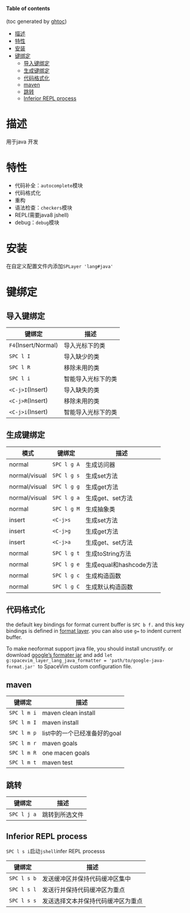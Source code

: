 #### Table of contents
(toc generated by [ghtoc](https://github.com/sk1418/ghtoc))
- [描述](#描述)
- [特性](#特性)
- [安装](#安装)
- [键绑定](#键绑定)
    - [导入键绑定](#导入键绑定)
    - [生成键绑定](#生成键绑定)
    - [代码格式化](#代码格式化)
    - [maven](#maven)
    - [跳转](#跳转)
    - [Inferior REPL process](#Inferior-REPL-process)


# 描述
用于java 开发

# 特性

 - 代码补全：`autocomplete`模块
 - 代码格式化
 - 重构
 - 语法检查：`checkers`模块
 - REPL(需要java8 jshell)
 - debug：`debug`模块

# 安装
在自定义配置文件内添加`SPLayer 'lang#java'`

# 键绑定
## 导入键绑定

|键绑定|描述|
|-|-|
|`F4`(Insert/Normal)|导入光标下的类|
|`SPC l I`|导入缺少的类|
|`SPC l R`|移除未用的类|
|`SPC l i`|智能导入光标下的类|
|`<C-j>I`(Insert)|导入缺失的类|
|`<C-j>R`(Insert)|移除未用的类|
|`<C-j>i`(Insert)|智能导入光标下的类|

## 生成键绑定

|模式|键绑定|描述|
|-|-|-|
|normal|`SPC l g A`|生成访问器|
|normal/visual|`SPC l g s`|生成set方法|
|normal/visual|`SPC l g g`|生成get方法|
|normal/visual|`SPC l g a`|生成get、set方法|
|normal|`SPC l g M`|生成抽象类|
|insert|`<C-j>s`|生成set方法|
|insert|`<C-j>g`|生成get方法|
|insert|`<C-j>a`|生成get、set方法|
|normal|`SPC l g t`|生成toString方法|
|normal|`SPC l g e`|生成equal和hashcode方法|
|normal|`SPC l g c`|生成构造函数|
|normal|`SPC l g C`|生成默认构造函数|

## 代码格式化
the default key bindings for format current buffer is `SPC b f.` and this key bindings is defined in [format layer](https://spacevim.org/layers/lang/java/). you can also use `g=` to indent current buffer.

To make neoformat support java file, you should install uncrustify. or download [google’s formater jar](https://github.com/google/google-java-format) and add `let g:spacevim_layer_lang_java_formatter = 'path/to/google-java-format.jar' `to SpaceVim custom configuration file.

## maven

|键绑定|描述|
|-|-|
|`SPC l m i`|maven clean install|
|`SPC l m I`|maven install|
|`SPC l m p`|list中的一个已经准备好的goal|
|`SPC l m r`|maven goals|
|`SPC l m R`|one macen goals|
|`SPC l m t`|maven test|

## 跳转

|键绑定|描述|
|-|-|
|`SPC l j a`|跳转到所选文件|

## Inferior REPL process
`SPC l s i`启动`jshell`infer REPL processs

|键绑定|描述|
|-|-|
|`SPC l s b`|发送缓冲区并保持代码缓冲区集中|
|`SPC l s l`|发送行并保持代码缓冲区为重点|
|`SPC l s s`|发送选择文本并保持代码缓冲区为重点|



